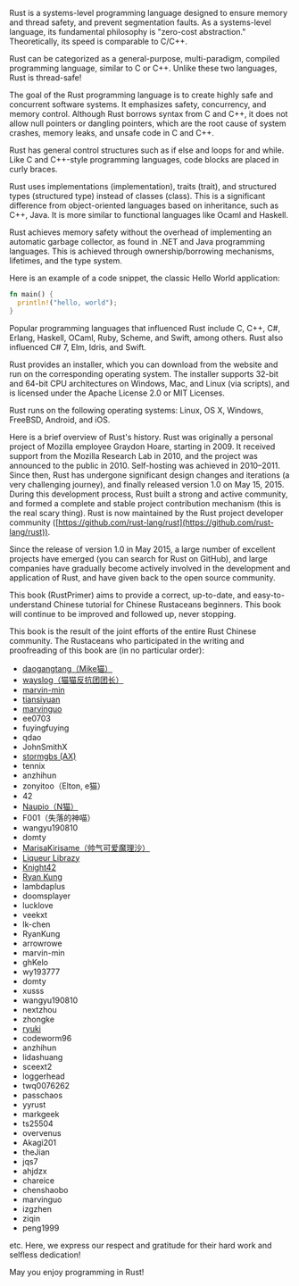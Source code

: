 Rust is a systems-level programming language designed to ensure memory and thread safety, and prevent segmentation faults. As a systems-level language, its fundamental philosophy is "zero-cost abstraction." Theoretically, its speed is comparable to C/C++.

Rust can be categorized as a general-purpose, multi-paradigm, compiled programming language, similar to C or C++. Unlike these two languages, Rust is thread-safe!

The goal of the Rust programming language is to create highly safe and concurrent software systems. It emphasizes safety, concurrency, and memory control. Although Rust borrows syntax from C and C++, it does not allow null pointers or dangling pointers, which are the root cause of system crashes, memory leaks, and unsafe code in C and C++.

Rust has general control structures such as if else and loops for and while. Like C and C++-style programming languages, code blocks are placed in curly braces.

Rust uses implementations (implementation), traits (trait), and structured types (structured type) instead of classes (class). This is a significant difference from object-oriented languages based on inheritance, such as C++, Java. It is more similar to functional languages like Ocaml and Haskell.

Rust achieves memory safety without the overhead of implementing an automatic garbage collector, as found in .NET and Java programming languages. This is achieved through ownership/borrowing mechanisms, lifetimes, and the type system.

Here is an example of a code snippet, the classic Hello World application:

```rust
fn main() {
  println!("hello, world");
}
```

Popular programming languages that influenced Rust include C, C++, C#, Erlang, Haskell, OCaml, Ruby, Scheme, and Swift, among others. Rust also influenced C# 7, Elm, Idris, and Swift.

Rust provides an installer, which you can download from the website and run on the corresponding operating system. The installer supports 32-bit and 64-bit CPU architectures on Windows, Mac, and Linux (via scripts), and is licensed under the Apache License 2.0 or MIT Licenses.

Rust runs on the following operating systems: Linux, OS X, Windows, FreeBSD, Android, and iOS.

Here is a brief overview of Rust's history. Rust was originally a personal project of Mozilla employee Graydon Hoare, starting in 2009. It received support from the Mozilla Research Lab in 2010, and the project was announced to the public in 2010. Self-hosting was achieved in 2010–2011. Since then, Rust has undergone significant design changes and iterations (a very challenging journey), and finally released version 1.0 on May 15, 2015. During this development process, Rust built a strong and active community, and formed a complete and stable project contribution mechanism (this is the real scary thing). Rust is now maintained by the Rust project developer community ([https://github.com/rust-lang/rust](https://github.com/rust-lang/rust)).

Since the release of version 1.0 in May 2015, a large number of excellent projects have emerged (you can search for Rust on GitHub), and large companies have gradually become actively involved in the development and application of Rust, and have given back to the open source community.

This book (RustPrimer) aims to provide a correct, up-to-date, and easy-to-understand Chinese tutorial for Chinese Rustaceans beginners. This book will continue to be improved and followed up, never stopping.

This book is the result of the joint efforts of the entire Rust Chinese community. The Rustaceans who participated in the writing and proofreading of this book are (in no particular order):

- [daogangtang（Mike猫）](https://github.com/daogangtang)
- [wayslog（猫猫反抗团团长）](https://github.com/wayslog)
- [marvin-min](https://github.com/marvin-min)
- [tiansiyuan](https://github.com/tiansiyuan)
- [marvinguo](https://github.com/marvinguo)
- ee0703
- fuyingfuying
- qdao
- JohnSmithX
- [stormgbs (AX) ](https://github.com/stormgbs)
- tennix
- anzhihun
- zonyitoo（Elton, e猫）
- 42
- [Naupio（N猫）](https://github.com/Naupio)
- F001（失落的神喵）
- wangyu190810
- domty
- [MarisaKirisame（帅气可爱魔理沙）](https://github.com/MarisaKirisame)
- [Liqueur Librazy](https://github.com/Librazy)
- [Knight42](https://github.com/knight42)
- [Ryan Kung](https://github.com/ryankung)
- lambdaplus
- doomsplayer
- lucklove
- veekxt
- lk-chen
- RyanKung
- arrowrowe
- marvin-min
- ghKelo
- wy193777
- domty
- xusss
- wangyu190810
- nextzhou
- zhongke
- [ryuki](https://github.com/3442853561)
- codeworm96
- anzhihun
- lidashuang
- sceext2
- loggerhead
- twq0076262
- passchaos
- yyrust
- markgeek
- ts25504
- overvenus
- Akagi201
- theJian
- jqs7
- ahjdzx
- chareice
- chenshaobo
- marvinguo
- izgzhen
- ziqin
- peng1999

etc. Here, we express our respect and gratitude for their hard work and selfless dedication!

May you enjoy programming in Rust!